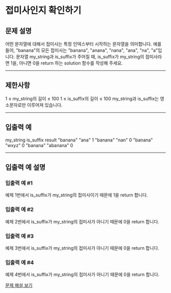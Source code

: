 # 접미사인지 확인하기

## 문제 설명
어떤 문자열에 대해서 접미사는 특정 인덱스부터 시작하는 문자열을 의미합니다. 예를 들어, "banana"의 모든 접미사는 "banana", "anana", "nana", "ana", "na", "a"입니다.
문자열 my_string과 is_suffix가 주어질 때, is_suffix가 my_string의 접미사라면 1을, 아니면 0을 return 하는 solution 함수를 작성해 주세요.

---

## 제한사항
1 ≤ my_string의 길이 ≤ 100
1 ≤ is_suffix의 길이 ≤ 100
my_string과 is_suffix는 영소문자로만 이루어져 있습니다.

---

## 입출력 예
my_string	is_suffix	result
"banana"	"ana"	1
"banana"	"nan"	0
"banana"	"wxyz"	0
"banana"	"abanana"	0

---

## 입출력 예 설명

### 입출력 예 #1
예제 1번에서 is_suffix가 my_string의 접미사이기 때문에 1을 return 합니다.

### 입출력 예 #2
예제 2번에서 is_suffix가 my_string의 접미사가 아니기 때문에 0을 return 합니다.

### 입출력 예 #3
예제 3번에서 is_suffix가 my_string의 접미사가 아니기 때문에 0을 return 합니다.

### 입출력 예 #4
예제 4번에서 is_suffix가 my_string의 접미사가 아니기 때문에 0을 return 합니다.

[문제 해설 보기](./문제해설.md)
